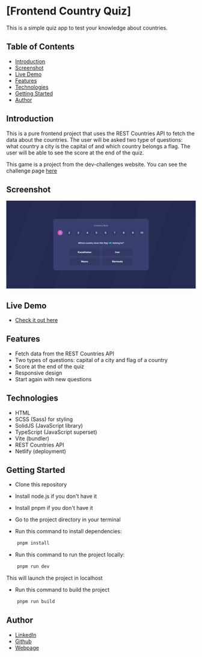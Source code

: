# [Frontend Country Quiz]

This is a simple quiz app to test your knowledge about countries.

## Table of Contents

- [Introduction](#introduction)
- [Screenshot](#screenshot)
- [Live Demo](#live-demo)
- [Features](#features)
- [Technologies](#technologies)
- [Getting Started](#getting-started)
- [Author](#author)

## Introduction

This is a pure frontend project that uses the REST Countries API to fetch the data about the countries. The user will be asked two type of questions: what country a city is the capital of and which country belongs a flag. The user will be able to see the score at the end of the quiz.

This game is a project from the dev-challenges website. You can see the challenge page [here](https://devchallenges.io/challenge/country-quizz)

## Screenshot
![Country Quiz](screenshot.png)

## Live Demo

- [Check it out here](https://stunning-donut-b843fc.netlify.app/)

## Features

- Fetch data from the REST Countries API
- Two types of questions: capital of a city and flag of a country
- Score at the end of the quiz
- Responsive design
- Start again with new questions

## Technologies

- HTML
- SCSS (Sass) for styling
 - SolidJS (JavaScript library)
- TypeScript (JavaScript superset)
- Vite (bundler)
- REST Countries API
- Netlify (deployment)

## Getting Started

- Clone this repository
- Install node.js if you don't have it
- Install pnpm if you don't have it
- Go to the project directory in your terminal

- Run this command to install dependencies:

```bash
    pnpm install
```

- Run this command to run the project locally:

```bash
    pnpm run dev
```

This will launch the project in localhost

- Run this command to build the project

```bash
    pnpm run build
```

## Author

- [LinkedIn](www.linkedin.com/in/roberto-ramirez-aguilar)
- [Github](https://github.com/Robertron624)
- [Webpage](https://robert-ramirez.co/)

